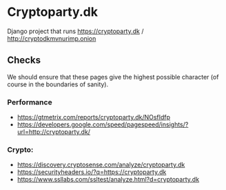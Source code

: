# Cryptoparty.dk

Django project that runs https://cryptoparty.dk / http://cryptodkmvnurimp.onion

## Checks

We should ensure that these pages give the highest possible character (of
course in the boundaries of sanity).

### Performance
- https://gtmetrix.com/reports/cryptoparty.dk/NOsfIdfp
- https://developers.google.com/speed/pagespeed/insights/?url=http://cryptoparty.dk/

### Crypto:
- https://discovery.cryptosense.com/analyze/cryptoparty.dk
- https://securityheaders.io/?q=https://cryptoparty.dk
- https://www.ssllabs.com/ssltest/analyze.html?d=cryptoparty.dk
